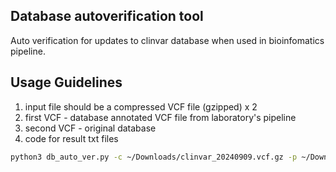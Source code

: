 ## Database autoverification tool
Auto verification for updates to clinvar database when used in bioinfomatics pipeline. 

## Usage Guidelines
1. input file should be a compressed VCF file (gzipped) x 2
2. first VCF - database annotated VCF file from laboratory's pipeline
3. second VCF - original database
4. code for result txt files
```Bash
python3 db_auto_ver.py -c ~/Downloads/clinvar_20240909.vcf.gz -p ~/Downloads/clinvar_20240909_processed_cincseq_roi_echtvar_annotated.vcf.gz
```
